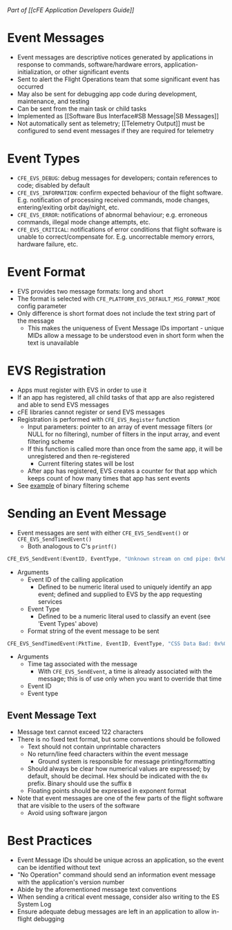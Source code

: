 *Part of [[cFE Application Developers Guide]]*

# Event Messages
- Event messages are descriptive notices generated by applications in response to commands, software/hardware errors, application-initialization, or other significant events 
- Sent to alert the Flight Operations team that some significant event has occurred
- May also be sent for debugging app code during development, maintenance, and testing
- Can be sent from the main task or child tasks
- Implemented as [[Software Bus Interface#SB Message|SB Messages]]
- Not automatically sent as telemetry; [[Telemetry Output]] must be configured to send event messages if they are required for telemetry

# Event Types
- `CFE_EVS_DEBUG`: debug messages for developers; contain references to code; disabled by default
- `CFE_EVS_INFORMATION`: confirm expected behaviour of the flight software. E.g. notification of processing received commands, mode changes, entering/exiting orbit day/night, etc.
- `CFE_EVS_ERROR`: notifications of abnormal behaviour; e.g. erroneous commands, illegal mode change attempts, etc.
- `CFE_EVS_CRITICAL`: notifications of error conditions that flight software is unable to correct/compensate for. E.g. uncorrectable memory errors, hardware failure, etc.

# Event Format
- EVS provides two message formats: long and short
- The format is selected with `CFE_PLATFORM_EVS_DEFAULT_MSG_FORMAT_MODE` config parameter
- Only difference is short format does not include the text string part of the message
	- This makes the uniqueness of Event Message IDs important - unique MIDs allow a message to be understood even in short form when the text is unavailable 

# EVS Registration
- Apps must register with EVS in order to use it
- If an app has registered, all child tasks of that app are also registered and able to send EVS messages
- cFE libraries cannot register or send EVS messages
- Registration is performed with `CFE_EVS_Register` function
	- Input parameters: pointer to an array of event message filters (or NULL for no filtering), number of filters in the input array, and event filtering scheme
	- If this function is called more than once from the same app, it will be unregistered and then re-registered
		- Current filtering states will be lost
	- After app has registered, EVS creates a counter for that app which keeps count of how many times that app has sent events
- See [example](https://github.com/nasa/cFE/blob/main/docs/cFE%20Application%20Developers%20Guide.md#741-binary-filtering-scheme) of binary filtering scheme

# Sending an Event Message
- Event messages are sent with either `CFE_EVS_SendEvent()` or `CFE_EVS_SendTimedEvent()`
	- Both analogous to C's `printf()`

```c
CFE_EVS_SendEvent(EventID, EventType, "Unknown stream on cmd pipe: 0x%04X", sid);
```
- Arguments
	- Event ID of the calling application
		- Defined to be numeric literal used to uniquely identify an app event; defined and supplied to EVS by the app requesting services
	- Event Type
		- Defined to be a numeric literal used to classify an event (see 'Event Types' above)
	- Format string of the event message to be sent
```c
CFE_EVS_SendTimedEvent(PktTime, EventID, EventType, "CSS Data Bad: 0x%04X", CssData);
```
- Arguments
	- Time tag associated with the message
		- With `CFE_EVS_SendEvent`, a time is already associated with the message; this is of use only when you want to override that time
	- Event ID
	- Event type

## Event Message Text
- Message text cannot exceed 122 characters
- There is no fixed text format, but some conventions should be followed
	- Text should not contain unprintable characters
	- No return/line feed characters within the event message
		- Ground system is responsible for message printing/formatting
	- Should always be clear how numerical values are expressed; by default, should be decimal. Hex should be indicated with the `0x` prefix. Binary should use the suffix `B`
	- Floating points should be expressed in exponent format
- Note that event messages are one of the few parts of the flight software that are visible to the users of the software
	- Avoid using software jargon

# Best Practices
- Event Message IDs should be unique across an application, so the event can be identified without text
- "No Operation" command should send an information event message with the application's version number
- Abide by the aforementioned message text conventions
- When sending a critical event message, consider also writing to the ES System Log
- Ensure adequate debug messages are left in an application to allow in-flight debugging